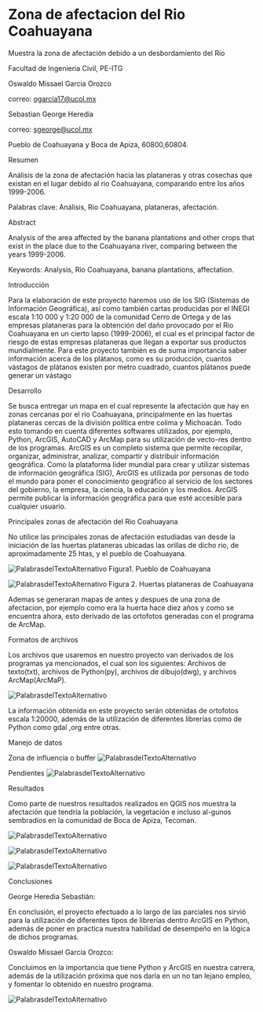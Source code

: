 # Zona de afectacion del Rio Coahuayana
Muestra la zona de afectación debido a un desbordamiento del Rio

Facultad de Ingenieria Civil, PE-ITG

Oswaldo Missael Garcia Orozco

  correo: ogarcia17@ucol.mx
  
Sebastian George Heredia

  correo: sgeorge@ucol.mx
  
Pueblo de Coahuayana y Boca de Apiza, 60800,60804.

Resumen

Análisis de la zona de afectación hacia las plataneras y otras cosechas que existan en el lugar debido al rio Coahuayana, comparando entre los años 1999-2006.

Palabras clave: Análisis, Rio Coahuayana, plataneras, afectación. 

Abstract

Analysis of the area affected by the banana plantations and other crops that exist in the place due to the Coahuayana river, comparing between the years 1999-2006.

Keywords: Analysis, Rio Coahuayana, banana plantations, affectation.

Introducción

Para la elaboración de este proyecto haremos uso de los SIG (Sistemas de Información Geográfica), así como también cartas producidas por el INEGI escala 1:10 000 y 1:20 000 de la comunidad Cerro de Ortega y de las empresas plataneras para la obtención del daño provocado por el Rio Coahuayana en un cierto lapso (1999-2006), el cual es el principal factor de riesgo de estas empresas plataneras que llegan a exportar sus productos mundialmente.
Para este proyecto también es de suma importancia saber información acerca de los plátanos, como es su producción, cuantos vástagos de plátanos existen por metro cuadrado, cuantos plátanos puede generar un vástago

Desarrollo

Se busca entregar un mapa en el cual represente la afectación que hay en zonas cercanas por el rio Coahuayana, principalmente en las huertas plataneras cercas de la división política entre colima y Michoacán.
Todo esto tomando en cuenta diferentes softwares utilizados, por ejemplo, Python, ArcGIS, AutoCAD y ArcMap para su utilización de vecto-res dentro de los programas.
ArcGIS es un completo sistema que permite recopilar, organizar, administrar, analizar, compartir y distribuir información geográfica. Como la plataforma líder mundial para crear y utilizar sistemas de información geográfica (SIG), ArcGIS es utilizada por personas de todo el mundo para poner el conocimiento geográfico al servicio de los sectores del gobierno, la empresa, la ciencia, la educación y los medios. ArcGIS permite publicar la información geográfica para que esté accesible para cualquier usuario. 

  Principales zonas de afectación del Rio Coahuayana
  
No utilice las principales zonas de afectación estudiadas van desde la iniciación de las huertas plataneras ubicadas las orillas de dicho rio, de aproximadamente 25 htas, y el pueblo de Coahuayana.

![PalabrasdelTextoAlternativo](https://github.com/ogarcia1704/Zona-de-afectacion-del-Rio-Coahuayana/blob/master/Imagenes/1.jpg)
Figura1. Pueblo de Coahuayana

![PalabrasdelTextoAlternativo](https://github.com/ogarcia1704/Zona-de-afectacion-del-Rio-Coahuayana/blob/master/Imagenes/2.jpg)
Figura 2. Huertas plataneras de Coahuayana

Ademas se generaran mapas de antes y despues de una zona de afectacion, por ejemplo como era la huerta hace diez años y como se encuentra ahora, esto derivado de las ortofotos generadas con el programa de ArcMap.

Formatos de archivos

Los archivos que usaremos en nuestro proyecto van derivados de los programas ya mencionados, el cual son los siguientes:
Archivos de texto(txt), archivos de Python(py), archivos de dibujo(dwg), y archivos ArcMap(ArcMaP).

![PalabrasdelTextoAlternativo](https://github.com/ogarcia1704/Zona-de-afectacion-del-Rio-Coahuayana/blob/master/Imagenes/3.jpg)

La información obtenida en este proyecto serán obtenidas de ortofotos escala 1:20000, además de la utilización de diferentes librerías como de Python como gdal ,org entre otras.

Manejo de datos

Zona de influencia o buffer
![PalabrasdelTextoAlternativo](https://github.com/ogarcia1704/Zona-de-afectacion-del-Rio-Coahuayana/blob/master/Imagenes/4.jpg)

Pendientes
![PalabrasdelTextoAlternativo](https://github.com/ogarcia1704/Zona-de-afectacion-del-Rio-Coahuayana/blob/master/Imagenes/5.jpg)



Resultados

Como parte de nuestros resultados realizados en QGIS nos muestra la afectación que tendría la población, la vegetación e incluso al-gunos sembradíos en la comunidad de Boca de Apiza, Tecoman. 

![PalabrasdelTextoAlternativo](https://github.com/ogarcia1704/Zona-de-afectacion-del-Rio-Coahuayana/blob/master/Imagenes/6.jpg)

![PalabrasdelTextoAlternativo](https://github.com/ogarcia1704/Zona-de-afectacion-del-Rio-Coahuayana/blob/master/Imagenes/7.jpg)

![PalabrasdelTextoAlternativo](https://github.com/ogarcia1704/Zona-de-afectacion-del-Rio-Coahuayana/blob/master/Imagenes/8.jpg)

Conclusiones

George Heredia Sebastián:

En conclusión, el proyecto efectuado a lo largo de las parciales nos sirvió para la utilización de diferentes tipos de librerías dentro ArcGIS en Python, además de poner en practica nuestra habilidad de desempeño en la lógica de dichos programas.

Oswaldo Missael García Orozco:

Concluimos en la importancia que tiene Python y ArcGIS en nuestra carrera, además de la utilización próxima que nos daría en un no tan lejano empleo, y fomentar lo obtenido en nuestro programa.


![PalabrasdelTextoAlternativo](https://github.com/ogarcia1704/Zona-de-afectacion-del-Rio-Coahuayana/blob/master/Imagenes/Rio%20Coahuayana.jpg)

